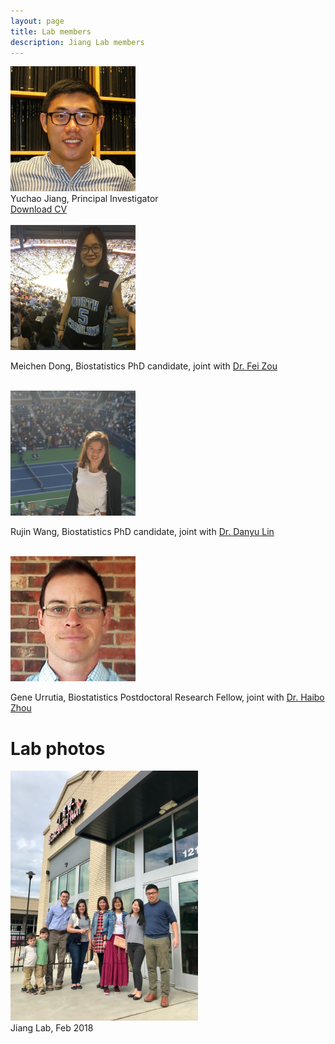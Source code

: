 ```yaml
---
layout: page
title: Lab members
description: Jiang Lab members
---
```






<div class="container">
    <div class="row-fluid">
        <div class="span2">
        <a href="../assets/pics/Yuchao.jpg">
            <img src="../assets/pics/Yuchao.jpg" height="200" width="200" title="Yuchao Jiang" alt="Yuchao Jiang"/>
        </a>
        </div>
    </div>
</div>

<div class="cv">
	Yuchao Jiang, Principal Investigator <br/>
	<a href="../assets/pdfs/CV_Yuchao_Jiang.pdf" title="Download CV as PDF">Download CV</a>
</div>

<br/>

<div class="container">
    <div class="row-fluid">
        <div class="span2">
        <a href="../assets/pics/Meichen.jpg">
            <img src="../assets/pics/Meichen.jpg" height="200" width="200" title="Meichen Dong" alt="Meichen Dong"/>
        </a>
        </div>
    </div>
</div>

Meichen Dong, Biostatistics PhD candidate, joint with [Dr. Fei Zou](http://sph.unc.edu/adv_profile/fei-zou-phd/)

<br/>

<div class="container">
    <div class="row-fluid">
        <div class="span2">
        <a href="../assets/pics/Rujin.jpg">
            <img src="../assets/pics/Rujin.jpg" height="200" width="200" title="Rujin Wang" alt="Rujin Wang"/>
        </a>
        </div>
    </div>
</div>

Rujin Wang, Biostatistics PhD candidate, joint with [Dr. Danyu Lin](http://sph.unc.edu/adv_profile/danyu-lin-phd/)

<br/>

<div class="container">
    <div class="row-fluid">
        <div class="span2">
        <a href="../assets/pics/Gene.jpg">
            <img src="../assets/pics/Gene.jpg" height="200" width="200" title="Gene Urrutia" alt="Gene Urrutia"/>
        </a>
        </div>
    </div>
</div>

Gene Urrutia, Biostatistics Postdoctoral Research Fellow, joint with [Dr. Haibo Zhou](http://sph.unc.edu/adv_profile/haibo-zhou-phd/)



# Lab photos

<div class="container">
    <div class="row-fluid">
        <div class="span2">
        <a href="../assets/pics/lab_Feb2018.jpg">
            <img src="../assets/pics/lab_Feb2018.jpg" height="400" width="300" title="Jiang Lab Feb 2018" alt="Jiang Lab"/>
        </a>
        </div>
    </div>
</div>

<div class="cv">
	Jiang Lab, Feb 2018 <br/>
</div>

<br/>
